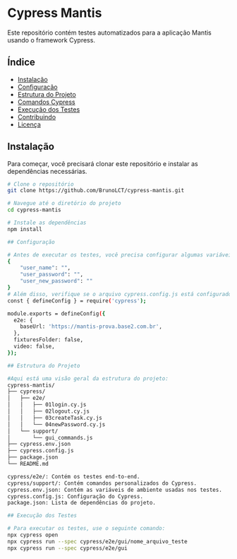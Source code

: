 # Cypress Mantis

Este repositório contém testes automatizados para a aplicação Mantis usando o framework Cypress.

## Índice

- [Instalação](#instalação)
- [Configuração](#configuração)
- [Estrutura do Projeto](#estrutura-do-projeto)
- [Comandos Cypress](#comandos-cypress)
- [Execução dos Testes](#execução-dos-testes)
- [Contribuindo](#contribuindo)
- [Licença](#licença)

## Instalação

Para começar, você precisará clonar este repositório e instalar as dependências necessárias.

```bash
# Clone o repositório
git clone https://github.com/BrunoLCT/cypress-mantis.git

# Navegue até o diretório do projeto
cd cypress-mantis

# Instale as dependências
npm install

## Configuração

# Antes de executar os testes, você precisa configurar algumas variáveis de ambiente no arquivo cypress.env.json:
{
    "user_name": "",
    "user_password": "",
    "user_new_password": ""
}
# Além disso, verifique se o arquivo cypress.config.js está configurado corretamente:
const { defineConfig } = require('cypress');

module.exports = defineConfig({
  e2e: {
    baseUrl: 'https://mantis-prova.base2.com.br',
  },
  fixturesFolder: false,
  video: false,
});

## Estrutura do Projeto

#Aqui está uma visão geral da estrutura do projeto:
cypress-mantis/
├── cypress/
│   ├── e2e/
│   │   ├── 01login.cy.js
│   │   ├── 02logout.cy.js
│   │   ├── 03createTask.cy.js
│   │   └── 04newPassword.cy.js
│   └── support/
│       └── gui_commands.js
├── cypress.env.json
├── cypress.config.js
├── package.json
└── README.md

cypress/e2e/: Contém os testes end-to-end.
cypress/support/: Contém comandos personalizados do Cypress.
cypress.env.json: Contém as variáveis de ambiente usadas nos testes.
cypress.config.js: Configuração do Cypress.
package.json: Lista de dependências do projeto.

## Execução dos Testes

# Para executar os testes, use o seguinte comando:
npx cypress open
npx cypress run --spec cypress/e2e/gui/nome_arquivo_teste
npx cypress run --spec cypress/e2e/gui